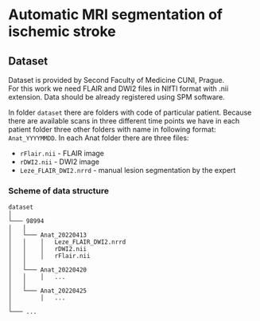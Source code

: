 # Automatic MRI segmentation of ischemic stroke

## Dataset
Dataset is provided by Second Faculty of Medicine CUNI, Prague.\
For this work we need FLAIR and DWI2 files in NIfTI format with .nii extension. Data should be already registered using SPM software.

In folder `dataset` there are folders with code of particular patient. Because there are available scans in three different time points we have in each patient folder three other folders with name in following format: `Anat_YYYYMMDD`. In each Anat folder there are three files:
- `rFlair.nii` - FLAIR image
- `rDWI2.nii` - DWI2 image
- `Leze_FLAIR_DWI2.nrrd` - manual lesion segmentation by the expert

### Scheme of data structure
```
dataset   
│ 
└─── 98994
│   │
│   └─── Anat_20220413
│   │    │   Leze_FLAIR_DWI2.nrrd
│   │    │   rDWI2.nii
│   │    │   rFlair.nii
│   │
│   └─── Anat_20220420
│   │    │   ...
│   │
│   └─── Anat_20220425
│        │   ...
│
└─── ...
```